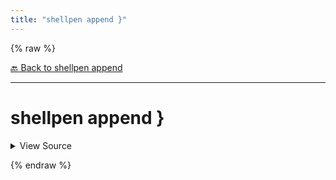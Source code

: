 ```yaml
---
title: "shellpen append }"
---
```


{% raw %}





[🔙 Back to shellpen append](/api/shellpen/append)

---







<!-- Todo, if there are no subcommands under the child commands, use a smaller heading size -->

# shellpen append }



<details>
  <summary>View Source</summary>

{% endraw %}
{% highlight sh %}
shellpen append indent--
shellpen append writeln "}"
_SHELLPEN_FUNCTION_OPEN[$_SHELLPEN_CURRENT_SOURCE_INDEX]=false
{% endhighlight %}
{% raw %}

</details>










  
{% endraw %}
